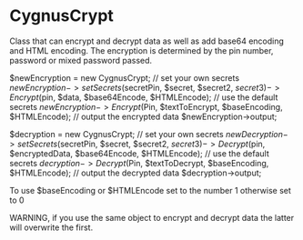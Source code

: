 CygnusCrypt
===========

Class that can encrypt and decrypt data as well as add base64 encoding and HTML encoding. The encryption is determined by the pin number, password or mixed password passed.

$newEncryption = new CygnusCrypt;
// set your own secrets
$newEncryption->setSecrets($secretPin, $secret, $secret2, $secret3)->Encrypt($pin, $data, $base64Encode, $HTMLEncode);
// use the default secrets
$newEncryption->Encrypt($Pin, $textToEncrypt, $baseEncoding, $HTMLEncode);
// output the encrypted data
$newEncryption->output;

$decryption = new CygnusCrypt;
// set your own secrets
$newDecryption->setSecrets($secretPin, $secret, $secret2, $secret3)->Decrypt($pin, $encryptedData, $base64Encode, $HTMLEncode);
// use the default secrets
$decryption->Decrypt($Pin, $textToDecrypt, $baseEncoding, $HTMLEncode);
// output the decrypted data
$decryption->output;

To use $baseEncoding or $HTMLEncode set to the number 1 otherwise set to 0

WARNING, if you use the same object to encrypt and decrypt data the latter will overwrite the first.
